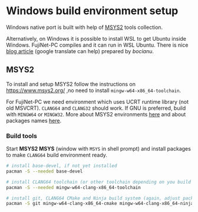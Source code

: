 # Windows build environment setup

Windows native port is built with help of [MSYS2](https://www.msys2.org/) tools collection.

Alternatively, on Windows it is possible to install WSL to get Ubuntu inside Windows. FujiNet-PC compiles and it can run in WSL Ubuntu. There is nice [blog article](https://bocianu.atari.pl/blog/fujinetinaltirra) (google translate can help) prepared by *bocianu*.

## MSYS2

To install and setup MSYS2 follow the instructions on https://www.msys2.org/ ,no need to install `mingw-w64-x86_64-toolchain`.

For FujiNet-PC we need environment which uses UCRT runtime library (not old MSVCRT). `CLANG64` and `CLANG32` should work. If GNU is preferred, build with `MINGW64` or `MINGW32`. More about MSYS2 environments [here](https://www.msys2.org/docs/environments/) and about packages names [here](https://www.msys2.org/docs/package-naming/).


### Build tools

Start **MSYS2 MSYS** (window with `MSYS` in shell prompt) and install packages to make `CLANG64` build environment ready.

```sh
# install base-devel, if not yet installed
pacman -S --needed base-devel

# install CLANG64 toolchain (or other toolchain depending on you build env.)
pacman -S --needed mingw-w64-clang-x86_64-toolchain

# install git, CLANG64 CMake and Ninja build system (again, adjust package names to you build env.)
pacman -S git mingw-w64-clang-x86_64-cmake mingw-w64-clang-x86_64-ninja
```
